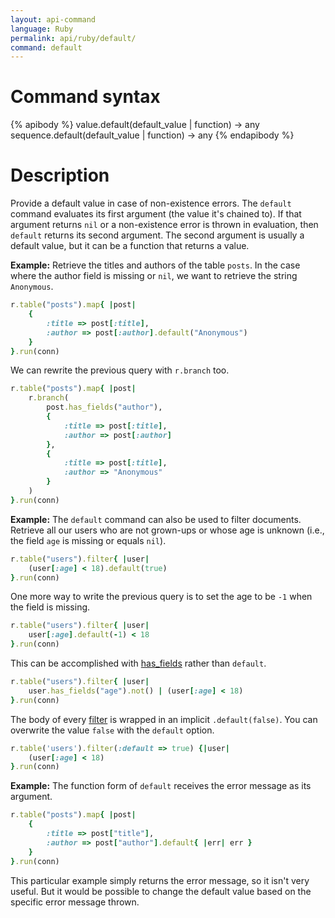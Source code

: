 ```yaml
---
layout: api-command
language: Ruby
permalink: api/ruby/default/
command: default
---
```


# Command syntax #

{% apibody %}
value.default(default_value | function) &rarr; any
sequence.default(default_value | function) &rarr; any
{% endapibody %}

# Description #

Provide a default value in case of non-existence errors. The `default` command evaluates its first argument (the value it's chained to). If that argument returns `nil` or a non-existence error is thrown in evaluation, then `default` returns its second argument. The second argument is usually a default value, but it can be a function that returns a value.

__Example:__ Retrieve the titles and authors of the table `posts`.
In the case where the author field is missing or `nil`, we want to retrieve the string
`Anonymous`.

```rb
r.table("posts").map{ |post|
    {
        :title => post[:title],
        :author => post[:author].default("Anonymous")
    }
}.run(conn)
```

We can rewrite the previous query with `r.branch` too.

```rb
r.table("posts").map{ |post|
    r.branch(
        post.has_fields("author"),
        {
            :title => post[:title],
            :author => post[:author]
        },
        {
            :title => post[:title],
            :author => "Anonymous" 
        }
    )
}.run(conn)
```

__Example:__ The `default` command can also be used to filter documents. Retrieve all our users who are not grown-ups or whose age is unknown
(i.e., the field `age` is missing or equals `nil`).

```rb
r.table("users").filter{ |user|
    (user[:age] < 18).default(true)
}.run(conn)
```

One more way to write the previous query is to set the age to be `-1` when the
field is missing.

```rb
r.table("users").filter{ |user|
    user[:age].default(-1) < 18
}.run(conn)
```

This can be accomplished with [has_fields](/api/ruby/has_fields/) rather than `default`.

```rb
r.table("users").filter{ |user|
    user.has_fields("age").not() | (user[:age] < 18)
}.run(conn)
```

The body of every [filter](/api/ruby/filter/) is wrapped in an implicit `.default(false)`. You can overwrite the value `false` with the `default` option.

```rb
r.table('users').filter(:default => true) {|user|
    (user[:age] < 18)
}.run(conn)
```

__Example:__ The function form of `default` receives the error message as its argument.

```rb
r.table("posts").map{ |post|
    {
        :title => post["title"],
        :author => post["author"].default{ |err| err }
    }
}.run(conn)
```

This particular example simply returns the error message, so it isn't very useful. But it would be possible to change the default value based on the specific error message thrown.
